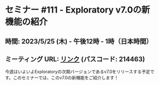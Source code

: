 # セミナー #111 - Exploratory v7.0の新機能の紹介

## 時間: 2023/5/25 (木) - 午後12時 - 1時（日本時間）

## ミーティング URL: [リンク](https://us02web.zoom.us/j/331585134?pwd=VGVyeXBRWjFMT2hESFdhSU45Z2d0dz09) (パスコード: 214463)

今週はいよいよExploratoryの次期バージョンであるv7.0をリリースする予定です。このセミナーでは、このv7.0の新機能をご紹介します！
